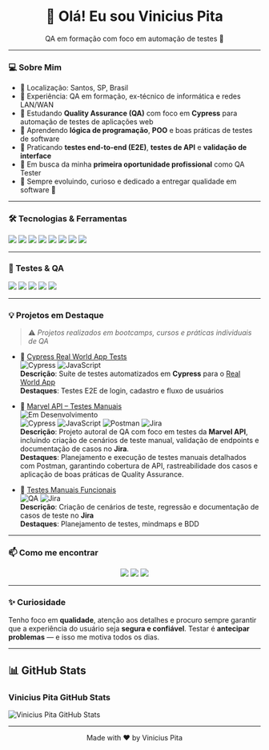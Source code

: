<h1 align="center">👋 Olá! Eu sou Vinicius Pita</h1>
<p align="center">QA em formação com foco em automação de testes 🚀</p>

---

### 💻 Sobre Mim
- 🔹 Localização: Santos, SP, Brasil  
- 🔹 Experiência: QA em formação, ex-técnico de informática e redes LAN/WAN  
- 🔹 Estudando **Quality Assurance (QA)** com foco em **Cypress** para automação de testes de aplicações web  
- 🔹 Aprendendo **lógica de programação**, **POO** e boas práticas de testes de software  
- 🔹 Praticando **testes end-to-end (E2E)**, **testes de API** e **validação de interface**  
- 🔹 Em busca da minha **primeira oportunidade profissional** como QA Tester  
- 🔹 Sempre evoluindo, curioso e dedicado a entregar qualidade em software 🌱
<!--- 🔹 Formação: Análise e Desenvolvimento de Sistemas (2º semestre) -->

---

### 🛠️ Tecnologias & Ferramentas
<p align="left">
  <img src="https://img.shields.io/badge/Cypress-100000?style=for-the-badge&logo=cypress&logoColor=white"/>
  <img src="https://img.shields.io/badge/JavaScript-F7DF1E?style=for-the-badge&logo=javascript&logoColor=black"/>
  <img src="https://img.shields.io/badge/Postman-FF6C37?style=for-the-badge&logo=postman&logoColor=white"/>
  <img src="https://img.shields.io/badge/Git-F05032?style=for-the-badge&logo=git&logoColor=white"/>
  <img src="https://img.shields.io/badge/GitHub-181717?style=for-the-badge&logo=github&logoColor=white"/>
  <img src="https://img.shields.io/badge/VS%20Code-007ACC?style=for-the-badge&logo=visual-studio-code&logoColor=white"/>
  <img src="https://img.shields.io/badge/SQL-4479A1?style=for-the-badge&logo=mysql&logoColor=white"/>
  <img src="https://img.shields.io/badge/Jira-0052CC?style=for-the-badge&logo=jira&logoColor=white"/>
</p>

---

### 🧪 Testes & QA
<p align="left">
  <img src="https://img.shields.io/badge/Testes%20Automatizados-Cypress-blue"/>
  <img src="https://img.shields.io/badge/Testes%20Manuais-green"/>
  <img src="https://img.shields.io/badge/Testes%20de%20API-Postman-orange"/>
  <img src="https://img.shields.io/badge/Documenta%C3%A7%C3%A3o-Jira-red"/>
  <img src="https://img.shields.io/badge/Metodologias-Agile-purple"/>
</p>

---

### 💡 Projetos em Destaque
> ⚠️ *Projetos realizados em bootcamps, cursos e práticas individuais de QA*
> 


- 📌 [Cypress Real World App Tests](https://github.com/VPitta/cypress-realworld-tests-vinicius)  
  ![Cypress](https://img.shields.io/badge/Cypress-100000?style=for-the-badge&logo=cypress&logoColor=white) ![JavaScript](https://img.shields.io/badge/JavaScript-F7DF1E?style=for-the-badge&logo=javascript&logoColor=black)  
  **Descrição**: Suíte de testes automatizados em **Cypress** para o [Real World App](https://github.com/cypress-io/cypress-realworld-app)  
  **Destaques**: Testes E2E de login, cadastro e fluxo de usuários  

- 📌 [Marvel API – Testes Manuais](https://github.com/VPitta/marvel-api-tests)  
  ![Em Desenvolvimento](https://img.shields.io/badge/status-em%20desenvolvimento-yellow)   
  ![Cypress](https://img.shields.io/badge/Cypress-100000?style=for-the-badge&logo=cypress&logoColor=white) ![JavaScript](https://img.shields.io/badge/JavaScript-F7DF1E?style=for-the-badge&logo=javascript&logoColor=black) ![Postman](https://img.shields.io/badge/Postman-FF6C37?style=for-the-badge&logo=postman&logoColor=white) ![Jira](https://img.shields.io/badge/Jira-0052CC?style=for-the-badge&logo=jira&logoColor=white)  
  **Descrição**: Projeto autoral de QA com foco em testes da **Marvel API**, incluindo criação de cenários de teste manual, validação de endpoints e documentação de casos no **Jira**.  
  **Destaques**: Planejamento e execução de testes manuais detalhados com Postman, garantindo cobertura de API, rastreabilidade dos casos e aplicação de boas práticas de Quality Assurance.

  
- 📌 [Testes Manuais Funcionais](https://github.com/VPitta/Dio-QA-Desafio.git)  
  ![QA](https://img.shields.io/badge/QA-007ACC?style=for-the-badge&logo=qa&logoColor=white) ![Jira](https://img.shields.io/badge/Jira-0052CC?style=for-the-badge&logo=jira&logoColor=white)  
  **Descrição**: Criação de cenários de teste, regressão e documentação de casos de teste no **Jira**  
  **Destaques**: Planejamento de testes, mindmaps e BDD  




---

### 📫 Como me encontrar
<p align="center">
  <a href="mailto:vpita.95@outlook.com"><img src="https://img.shields.io/badge/Email-D14836?style=for-the-badge&logo=gmail&logoColor=white"/></a>
  <a href="https://www.linkedin.com/in/vinicius-pita/"><img src="https://img.shields.io/badge/LinkedIn-0A66C2?style=for-the-badge&logo=linkedin&logoColor=white"/></a>
  <a href="https://github.com/VPitta"><img src="https://img.shields.io/badge/GitHub-181717?style=for-the-badge&logo=github&logoColor=white"/></a>
</p>

---

### ✨ Curiosidade
Tenho foco em **qualidade**, atenção aos detalhes e procuro sempre garantir que a experiência do usuário seja **segura e confiável**. Testar é **antecipar problemas** — e isso me motiva todos os dias.

---
## 📊 GitHub Stats

### Vinicius Pita GitHub Stats
![Vinicius Pita GitHub Stats](https://github-readme-stats.vercel.app/api?username=ViniciusPita&show_icons=true&count_private=true&theme=github_dark&hide_title=true)

---

<p align="center">Made with ❤️ by Vinicius Pita</p>

